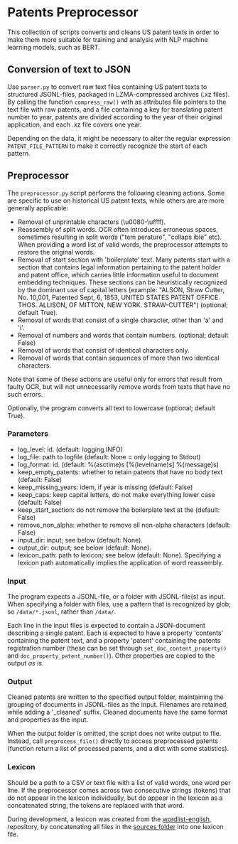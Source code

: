 # Patents Preprocessor
This collection of scripts converts and cleans US patent texts in order to
make them more suitable for training and analysis with NLP machine learning
models, such as BERT.


## Conversion of text to JSON
Use `parser.py` to convert raw text files containing US patent texts to
structured JSONL-files, packaged in LZMA-compressed archives (.xz files).
By calling the function `compress_raw()` with as attributes file pointers to
the text file with raw patents, and a file containing a key for translating
patent number to year, patents are divided according to the year of their
original application, and each .xz file covers one year.

Depending on the data, it might be necessary to alter the regular expression
`PATENT_FILE_PATTERN` to make it correctly recognize the start of each pattern.


## Preprocessor
The `preprocessor.py` script performs the following cleaning actions. Some are
specific to use on historical US patent texts, while others are are more
generally applicable:

- Removal of unprintable characters (\u0080-\uffff).
- Reassembly of split words. OCR often introduces erroneous spaces, sometimes
  resulting in split words ("tem perature", "collaps ible" etc). When providing
  a word list of valid words, the preprocessor attempts to restore the original
  words.
- Removal of start section with 'boilerplate' text. Many patents start with
  a section that contains legal information pertaining to the patent holder and
  patent office, which carries little information useful to document embedding
  techniques. These sections can be heuristically recognized by the dominant use
  of capital letters (example: "ALSON, Straw Cutter, No. 10,001, Patented Sept,
  6, 1853, UNITED STATES PATENT OFFICE. THOS. ALLISON, OF MITTON, NEW YORK.
  STRAW-CUTTER") (optional; default True).
- Removal of words that consist of a single character, other than 'a' and 'i'.
- Removal of numbers and words that contain numbers. (optional; default False)
- Removal of words that consist of identical characters only.
- Removal of words that contain sequences of more than two identical characters.

Note that some of these actions are useful only for errors that result from
faulty OCR, but will not unnecessarily remove words from texts that have no
such errors.

Optionally, the program converts all text to lowercase (optional; default True).

### Parameters
+ log_level: id. (default: logging.INFO)
+ log_file: path to logfile (default: None = only logging to Stdout)
+ log_format: id. (default: %(asctime)s [%(levelname)s] %(message)s)
+ keep_empty_patents: whether to retain patents that have no body text
  (default: False)
+ keep_missing_years: idem, if year is missing (default: False)
+ keep_caps: keep capital letters, do not make everything lower case
  (default: False)
+ keep_start_section: do not remove the boilerplate text at the (default: False)
+ remove_non_alpha: whether to remove all non-alpha characters (default: False)
+ input_dir: input; see below (default: None).
+ output_dir: output; see below (default: None).
+ lexicon_path: path to lexicon; see below (default: None). Specifying a
  lexicon path automatically implies the application of word reassembly.

### Input
The program expects a JSONL-file, or a folder with JSONL-file(s) as input.
When specifying a folder with files, use a pattern that is recognized by glob;
so `/data/*.jsonl`, rather than `/data/`.

Each line in the input files is expected to contain a JSON-document describing a
single patent. Each is expected to have a property 'contents' containing the
patent text, and a property 'patent' containing the patents registration number
(these can be set through `set_doc_content_property()` and
`doc_property_patent_number()`). Other properties are copied to the output
_as is_.


### Output
Cleaned patents are written to the specified output folder, maintaining the
grouping of documents in JSONL-files as the input. Filenames are retained,
while adding a '_cleaned' suffix. Cleaned documents have the same format and
properties as the input.

When the output folder is omitted, the script does not write output to file.
Instead, call `preprocess_file()` directly to access preprocessed patents
(function return a list of processed patents, and a dict with some statistics).


### Lexicon
Should be a path to a CSV or text file with a list of valid words, one word per
line. If the preprocessor comes across two consecutive strings (tokens) that do
not appear in the lexicon individually, but do appear in the lexicon as a
concatenated string, the tokens are replaced with that word.

During development, a lexicon was created from the [wordlist-english](https://github.com/jacksonrayhamilton/wordlist-english),
repository, by concatenating all files in the [sources folder](https://github.com/jacksonrayhamilton/wordlist-english/tree/master/sources)
into one lexicon file.
